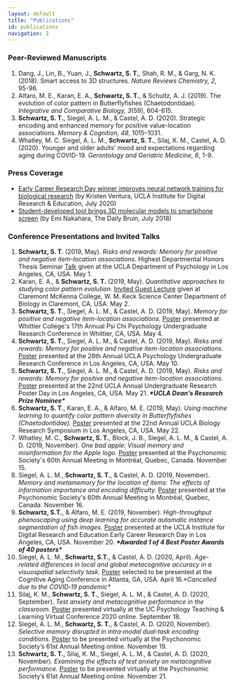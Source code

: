 ```yaml
---
layout: default
title: "Publications"
id: publications
navigation: 2
---
```


### Peer-Reviewed Manuscripts
<ol class="reversed">
    <li>Dang, J., Lin, B., Yuan, J., <strong>Schwartz, S. T.</strong>, Shah, R. M., & Garg, N. K. (2018). Smart access to 3D structures. <em>Nature Reviews Chemistry, 2</em>, 95-96. <a class="invisible" href="https://doi.org/10.1038/s41570-018-0021-y" target="_blank"><i class="ai ai-doi ai"></i></a> <a class="invisible" href="https://www.researchgate.net/profile/Shawn_Schwartz/publication/326039761_Smart_access_to_3D_structures/links/5eb4796aa6fdcc1f1dc8166e/Smart-access-to-3D-structures.pdf" target="_blank"><i class="fa fa-file-pdf-o"></i></a></li>
    <li>Alfaro, M. E., Karan, E. A., <strong>Schwartz, S. T.</strong>, & Schultz, A. J. (2019). The evolution of color pattern in Butterflyfishes (Chaetodontidae). <em>Integrative and Comparative Biology, 3</em>(59), 604-615. <a class="invisible" href="https://doi.org/10.1093/icb/icz119" target="_blank"><i class="ai ai-doi ai"></i></a> <a class="invisible" href="https://www.researchgate.net/profile/Shawn_Schwartz/publication/334441506_The_Evolution_of_Color_Pattern_in_Butterflyfishes_Chaetodontidae/links/5eb47c9392851cd50da12106/The-Evolution-of-Color-Pattern-in-Butterflyfishes-Chaetodontidae.pdf" target="_blank"><i class="fa fa-file-pdf-o"></i></a></li>
    <li><strong>Schwartz, S. T.</strong>, Siegel, A. L. M., & Castel, A. D. (2020). Strategic encoding and enhanced memory for positive value-location associations. <em>Memory & Cognition, 48</em>, 1015–1031. <a class="invisible" href="https://doi.org/10.3758/s13421-020-01034-4" target="_blank"><i class="ai ai-doi ai"></i></a> <a class="invisible" href="https://www.researchgate.net/profile/Shawn_Schwartz/publication/340626403_Strategic_encoding_and_enhanced_memory_for_positive_value-location_associations/links/5f1e8f6a45851515ef4d5bd6/Strategic-encoding-and-enhanced-memory-for-positive-value-location-associations.pdf" target="_blank"><i class="fa fa-file-pdf-o"></i></a></li>
    <li>Whatley, M. C. Siegel, A. L. M., <strong>Schwartz, S. T.</strong>, Silaj, K. M., Castel, A. D. (2020).  Younger and older adults’ mood and expectations regarding aging during COVID-19. <em>Gerontology and Geriatric Medicine, 6</em>, 1-9. <a class="invisible" href="https://doi.org/10.1177%2F2333721420960259" target="_blank"><i class="ai ai-doi ai"></i></a> <a class="invisible" href="https://journals.sagepub.com/doi/pdf/10.1177/2333721420960259" target="_blank"><i class="fa fa-file-pdf-o"></i></a></li>
</ol>

### Press Coverage
 - [Early Career Research Day winner improves neural network training for biological research](https://idre.ucla.edu/featured/early-career-research-day-winner-improves-neural-network-training-for-biological-research) (by Kristen Ventura, UCLA Institute for Digital Research &amp; Education, July 2020)
 - [Student-developed tool brings 3D molecular models to smartphone screen](https://dailybruin.com/2018/07/30/student-developed-tool-brings-3d-molecular-models-to-smartphone-screen/) (by Emi Nakahara, The Daily Bruin, July 2018)

### Conference Presentations and Invited Talks
<ol class="reversed">
    <li><strong>Schwartz, S. T.</strong> (2019, May). <em>Risks and rewards: Memory for positive and negative item-location associations.</em> Highest Departmental Honors Thesis Seminar <u>Talk</u> given at the UCLA Department of Psychology in Los Angeles, CA, USA. May 1.</li>
    <li>Karan, E. A., & <strong>Schwartz, S. T.</strong> (2019, May). <em>Quantitative approaches to studying color pattern evolution.</em> <u>Invited Guest Lecture</u> given at Claremont McKenna College, W. M. Keck Science Center Department of Biology in Claremont, CA, USA. May 2.</li>
    <li><strong>Schwartz, S. T.</strong>, Siegel, A. L. M., & Castel, A. D. (2019, May). <em>Memory for positive and negative item-location associations.</em> <u>Poster</u> presented at Whittier College's 17th Annual Psi Chi Psychology Undergraduate Research Conference in Whittier, CA, USA. May 4.</li>
    <li><strong>Schwartz, S. T.</strong>, Siegel, A. L. M., & Castel, A. D. (2019, May). <em>Risks and rewards: Memory for positive and negative item-location associations.</em> <u>Poster</u> presented at the 28th Annual UCLA Psychology Undergraduate Research Conference in Los Angeles, CA, USA. May 10.</li>
    <li><strong>Schwartz, S. T.</strong>, Siegel, A. L. M., & Castel, A. D. (2019, May). <em>Risks and rewards: Memory for positive and negative item-location associations.</em> <u>Poster</u> presented at the 22nd UCLA Annual Undergraduate Research Poster Day in Los Angeles, CA, USA. May 21. <strong><em>*UCLA Dean's Research Prize Nominee*</em></strong></li>
    <li><strong>Schwartz, S. T.</strong>, Karan, E. A., & Alfaro, M. E. (2019, May). <em>Using machine learning to quantify color pattern diversity in Butterflyfishes (Chaetodontidae).</em> <u>Poster</u> presented at the 22nd Annual UCLA Biology Research Symposium in Los Angeles, CA, USA. May 22.</li>
    <li>Whatley, M. C., <strong>Schwartz, S. T.</strong>, Block, J. B., Siegel, A. L. M., & Castel, A. D. (2019, November). <em>One bad apple: Visual memory and misinformation for the Apple logo.</em> <u>Poster</u> presented at the Psychonomic Society's 60th Annual Meeting in Montréal, Quebec, Canada. November 15.</li>
    <li>Siegel, A. L. M., <strong>Schwartz, S. T.</strong>, & Castel, A. D. (2019, November). <em>Memory and metamemory for the location of items: The effects of information importance and encoding difficulty.</em> <u>Poster</u> presented at the Psychonomic Society's 60th Annual Meeting in Montréal, Quebec, Canada. November 16.</li>
    <li><strong>Schwartz, S.T.</strong>, & Alfaro, M. E. (2019, November). <em>High-throughput phenoscaping using deep learning for accurate automatic instance segmentation of fish images.</em> <u>Poster</u> presented at the UCLA Institute for Digital Research and Education Early Career Research Day in Los Angeles, CA, USA. November 20. <strong><em>*Awarded 1 of 4 Best Poster Awards of 40 posters*</em></strong></li>
    <li>Siegel, A. L. M., <strong>Schwartz, S.T.</strong>, & Castel, A. D. (2020, April). <em>Age-related differences in local and global metacognitive accuracy in a visuospatial selectivity task.</em> <u>Poster</u> selected to be presented at the Cognitive Aging Conference in Atlanta, GA, USA. April 16.<em>*Cancelled due to the COVID‐19 pandemic*</em></li>
    <li>Silaj, K. M., <strong>Schwartz, S. T.</strong>, Siegel, A. L. M., & Castel, A. D. (2020, September). <em>Test anxiety and metacognitive performance in the classroom.</em> <u>Poster</u> presented virtually at the UC Psychology Teaching & Learning Virtual Conference 2020 online. September 18.</li>
    <li>Siegel, A. L. M., <strong>Schwartz, S. T.</strong>, & Castel, A. D. (2020, November). <em>Selective memory disrupted in intra‐modal dual‐task encoding conditions.</em> <u>Poster</u> to be presented virtually at the Psychonomic Society’s 61st Annual Meeting online. November 19.</li>
    <li><strong>Schwartz, S. T.</strong>, Silaj, K. M., Siegel, A. L. M., & Castel, A. D. (2020, November). <em>Examining the effects of test anxiety on metacognitive performance.</em> <u>Poster</u> to be presented virtually at the Psychonomic Society’s 61st Annual Meeting online. November 21.</li>
</ol>
